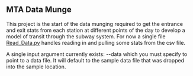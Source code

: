 ## MTA Data Munge

This project is the start of the data munging required to get the entrance and exit stats from each station at different points of the day to develop a model of transit through the subway system.  For now a single file  [Read_Data.py](code/MTA_Data_Munge/Read_Data.py) handles reading in and pulling some stats from the csv file. 

A single input argument currently exists: --data which you must specify to point to a data file.   It will default to the sample data file that was dropped into the sample location. 